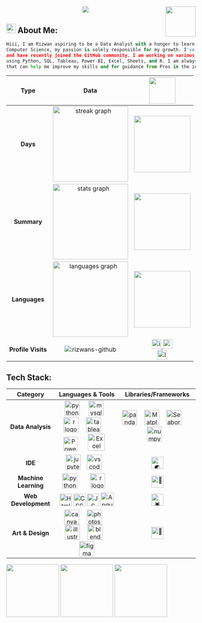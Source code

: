 <h1 align="center"><img height ="80" align ="right" src = "https://github.com/Rizwans-github/Rizwans-github/assets/141806496/4bcd62a8-569d-4a5e-be27-9a7d0251c57c" >
    <img  src="https://readme-typing-svg.herokuapp.com/?font=Righteous&size=50&center=true&vCenter=true&width=600&height=50&pause=300&duration=2000&color=FF652F&lines=Hiii+There!+👋;+Welcome+to+my+GitHub+:+);" />
</h1>

## <img src="https://fonts.gstatic.com/s/e/notoemoji/latest/2728/512.gif" alt="✨" width="25" height="25"> **About Me:**
```python
Hiii, I am Rizwan aspiring to be a Data Analyst with a hunger to learn and no formal background in
Computer Science, my passion is solely responsible for my growth. I've been working towards this goal
and have recently joined the GitHub community. I am working on various projects to improve at Analytics
using Python, SQL, Tableau, Power BI, Excel, Sheets, and R. I am always up for collaborating on projects
that can help me improve my skills and for guidance from Pros in the industry.
```

| Type | Data | <img height ="70" src="https://media.giphy.com/media/v1.Y2lkPTc5MGI3NjExZDNyZXVzeXhwYzE1ZGw1aDgzaTdkYXA0ZnBnMzJ4bXJhM2h2M3VhayZlcD12MV9zdGlja2Vyc19zZWFyY2gmY3Q9cw/GFtsjaDVJnoNa/giphy.gif"/> |
| :----: | :---------: |  :-----------: |
| **Days** | <img src="https://streak-stats.demolab.com?user=Rizwans-github&locale=en&mode=daily&theme=codeSTACKr&hide_border=true&card_width=600&border_radius=5" height="200" alt="streak graph"  /> | <img height="150" src="https://media.giphy.com/media/RdCRnI8IgUkAU/giphy.gif"  /> |
| **Summary**  | <img src="https://github-readme-stats.vercel.app/api?username=Rizwans-github&hide_title=true&show_owner=true&hide_rank=false&rank_icon=percentile&show_icons=true&include_all_commits=false&count_private=true&disable_animations=false&card_width=507&theme=codeSTACKr&locale=en&hide_border=true" height="200" alt="stats graph"  /> | <img height="150" src="https://github.com/Rizwans-github/Rizwans-github/assets/141806496/c6fd7cc5-1e36-4036-b86c-38c39b72c8fe"  /> |
| **Languages**  | <img src="https://github-readme-stats.vercel.app/api/top-langs?username=Rizwans-github&locale=en&hide_title=false&card_width=507&layout=compact&card_width=320&langs_count=9&theme=codeSTACKr&hide_border=true" height="200" alt="languages graph"  /> | <img height="150" src="https://media.giphy.com/media/91UU6YzqF72np1F4Vn/giphy.gif"  /> |
| **Profile Visits** | ![:rizwans-github](https://count.getloli.com/get/@rizwans-github?theme=rule34) |<a href="https://www.instagram.com/wacky_artistry" target="_blank"><img height="25" src="https://img.shields.io/static/v1?message=wacky_artistry&logo=instagram&label=&color=E4405F&logoColor=white&labelColor=&style=for-the-badge" alt="instagram logo" /> </a> <a href="mailto:rizwankhan0964e@gmail.com" target="_blank"> <img height="25" src="https://img.shields.io/static/v1?message=Gmail&logo=gmail&label=&color=D14836&logoColor=white&labelColor=&style=for-the-badge" alt="gmail logo" /></a> <br> <a href="https://www.linkedin.com/in/18rizwan" target="_blank"><img height="25" src="https://img.shields.io/static/v1?message=LinkedIn&logo=linkedin&label=&color=0077B5&logoColor=white&labelColor=&style=for-the-badge" alt="linkedin logo" /> </a>|
## **Tech Stack:** 
<!--<img height="180" align ="right" src="https://media.giphy.com/media/4ilFRqgbzbx4c/giphy.gif"  />


<div align="left">
  <img src="https://techstack-generator.vercel.app/python-icon.svg" height="40" alt="python logo"  />
  <img width="25" />
  <img src="https://cdn.jsdelivr.net/gh/devicons/devicon/icons/pandas/pandas-original.svg" height="40" alt="pandas logo"  />
  <img width="25" />
  <img src="https://cdn.jsdelivr.net/gh/devicons/devicon/icons/numpy/numpy-original.svg" height="40" alt="numpy logo"  />
  <img width="25" />
  <img src="https://matplotlib.org/_static/images/documentation.svg" height="40" alt="Matplot"  />
  <img width="25" />
  <img src="https://seaborn.pydata.org/_images/logo-mark-lightbg.svg" height="40" alt="Seaborn"  /> 
  <img width="25" />
  <img src="https://techstack-generator.vercel.app/mysql-icon.svg" height="40" alt="mysql logo"  />
  <img width="12" />
  <img src="https://cdn.jsdelivr.net/gh/devicons/devicon/icons/r/r-original.svg" height="40" alt="r logo"  />
  <img width="12" />
  <img src="https://cdn.jsdelivr.net/gh/devicons/devicon/icons/jupyter/jupyter-original.svg" height="40" alt="jupyter logo"  />
  <img width="12" />
  <img src="https://cdn.jsdelivr.net/gh/devicons/devicon/icons/vscode/vscode-original.svg" height="40" alt="vscode logo"  />
  <img width="12" />
  <img src="https://cdn.jsdelivr.net/gh/devicons/devicon/icons/salesforce/salesforce-original.svg" height="40" alt="salesforce logo"  />
  <img width="12" />
  <img src="https://cdn.jsdelivr.net/gh/devicons/devicon/icons/canva/canva-original.svg" height="40" alt="canva logo"  />
  <img width="12" />
  <img src="https://cdn.jsdelivr.net/gh/devicons/devicon/icons/photoshop/photoshop-plain.svg" height="40" alt="photoshop logo"  />
  <img width="12" />
  <img src="https://cdn.jsdelivr.net/gh/devicons/devicon/icons/illustrator/illustrator-plain.svg" height="40" alt="illustrator logo"  />
  <img width="12" />
  <img src="https://cdn.jsdelivr.net/gh/devicons/devicon/icons/blender/blender-original.svg" height="40" alt="blender logo"  />
  <img width="12" />
  <img src="https://cdn.jsdelivr.net/gh/devicons/devicon/icons/figma/figma-original.svg" height="40" alt="figma logo"  />
  
  
  
</div>
-->

| <b>Category</b> | <b>Languages & Tools</b> | <b>Libraries/Frameworks</b>   |
| :---: | :----: | :------: |
| <b>Data Analysis</b> | <img src="https://icon.icepanel.io/Technology/svg/Python.svg" height="40" alt="python logo"  /> <img width="15" /> <img src="https://d3sxshmncs10te.cloudfront.net/icon/free/svg/1174941.svg?token=eyJhbGciOiJoczI1NiIsImtpZCI6ImRlZmF1bHQifQ__.eyJpc3MiOiJkM3N4c2htbmNzMTB0ZS5jbG91ZGZyb250Lm5ldCIsImV4cCI6MTcwNjg0NDgyOCwicSI6bnVsbCwiaWF0IjoxNzA2NTg1NjI4fQ__.aaf8a318172e430cfefe7042c6f800f854e53616e2b130c5e3db4452b9a3b4fc" height="40" alt="mysql logo"  />  <img width="10" /> <img src="https://cdn.jsdelivr.net/gh/devicons/devicon/icons/r/r-original.svg" height="40" alt="r logo"  />   <img width="12" /> <img src="https://user-images.githubusercontent.com/32903323/43256817-e40da78a-90c5-11e8-9c84-9471549a1259.png" height="40" alt="tableau logo"  /> <img width="20" /> <img src="https://upload.wikimedia.org/wikipedia/commons/c/cf/New_Power_BI_Logo.svg" height="37" alt="PowerBIlogo"  /> <img width="20" /> <img src="https://www.logo.wine/a/logo/Microsoft_Excel/Microsoft_Excel-Logo.wine.svg" height="45" alt="Excel logo"  /> <img width="10" /> | <img src="https://pandas.pydata.org/static/img/pandas_mark_white.svg" height="40" alt="pandas logo"  /> <img width="10" /> <img src="https://matplotlib.org/_static/images/documentation.svg" height="40" alt="Matplot"  /> <img width="10" /> <img src="https://seaborn.pydata.org/_images/logo-mark-lightbg.svg" height="40" alt="Seaborn"  />  <img width="25" />  <img src="https://cdn.jsdelivr.net/gh/devicons/devicon/icons/numpy/numpy-original.svg" height="40" alt="numpy logo"  /> <img width="10" />|
| <b>IDE</b> | <img src="https://cdn.jsdelivr.net/gh/devicons/devicon/icons/jupyter/jupyter-original.svg" height="40" alt="jupyter logo"  /><img width="12" /> <img src="https://cdn.jsdelivr.net/gh/devicons/devicon/icons/vscode/vscode-original.svg" height="40" alt="vscode logo"  /> <img width="12" /> |<img src="https://fonts.gstatic.com/s/e/notoemoji/latest/1f30f/512.gif" alt="🌏" width="32" height="32"> |
| <b>Machine Learning</b> | <img src="https://icon.icepanel.io/Technology/svg/Python.svg" height="40" alt="python logo"  /> <img width="25" /> <img src="https://cdn.jsdelivr.net/gh/devicons/devicon/icons/r/r-original.svg" height="40" alt="r logo"  />   <img width="12" />|<img src="https://fonts.gstatic.com/s/e/notoemoji/latest/1f9be/512.gif" alt="🦾" width="32" height="32">|
| <b>Web Development</b> | <img src="https://github.com/Rizwans-github/Rizwans-github/assets/141806496/183793e0-37c1-4b1e-9d56-c2d5fa207658" alt="Html" width="32" height="32"> <img src="https://github.com/Rizwans-github/Rizwans-github/assets/141806496/d645eba4-cdd4-4155-bf7c-2805501d454c" alt="CSS" width="32" height="32"> <img src="https://github.com/Rizwans-github/Rizwans-github/assets/141806496/fc43eeee-af5b-4675-88a4-8a78e7fe91d2" alt="JS" width="32" height="32"> <img src="https://user-images.githubusercontent.com/25181517/183890595-779a7e64-3f43-4634-bad2-eceef4e80268.png" alt="Angular" width="35" height="35"> | <img src="https://fonts.gstatic.com/s/e/notoemoji/latest/1f577_fe0f/512.gif" alt="🕷" width="32" height="32"> |
| <b>Art & Design</b> |<img src="https://cdn.jsdelivr.net/gh/devicons/devicon/icons/canva/canva-original.svg" height="40" alt="canva logo"  /><img width="20" /><img src="https://cdn.jsdelivr.net/gh/devicons/devicon/icons/photoshop/photoshop-plain.svg" height="40" alt="photoshop logo"  /><img width="20" /> <img src="https://cdn.jsdelivr.net/gh/devicons/devicon/icons/illustrator/illustrator-plain.svg" height="40" alt="illustrator logo"  /> <img width="12" /> <img src="https://cdn.jsdelivr.net/gh/devicons/devicon/icons/blender/blender-original.svg" height="40" alt="blender logo"  /> <img width="12" /> <img src="https://cdn.jsdelivr.net/gh/devicons/devicon/icons/figma/figma-original.svg" height="40" alt="figma logo"  /> | <img src="https://fonts.gstatic.com/s/e/notoemoji/latest/1f308/512.gif" alt="🌈" width="32" height="32"> |

<!--
<div align="right">
  <a href="https://www.instagram.com/wacky_artistry" target="_blank"><img height="25" src="https://img.shields.io/static/v1?message=wacky_artistry&logo=instagram&label=&color=E4405F&logoColor=white&labelColor=&style=for-the-badge" alt="instagram logo" /></a>  <br> <a href="mailto:rizwankhan0964e@gmail.com" target="_blank"> <img height="25" src="https://img.shields.io/static/v1?message=Gmail&logo=gmail&label=&color=D14836&logoColor=white&labelColor=&style=for-the-badge" alt="gmail logo" /></a> <br> <a href="https://www.linkedin.com/in/18rizwan" target="_blank"><img height="25" src="https://img.shields.io/static/v1?message=LinkedIn&logo=linkedin&label=&color=0077B5&logoColor=white&labelColor=&style=for-the-badge" alt="linkedin logo" />
  </a>
</div>
-->



<div >
    <img height="140" src="https://github.com/Rizwans-github/MyGifs/blob/main/monster-trio-luffy-zoro-sanji.gif"  />
    <img height="140" src="https://media.giphy.com/media/oxbNORcXx76F2/giphy.gif"  /> <img height="140" src="https://media.giphy.com/media/mlCb3AjEE6N4Q/giphy.gif" 
  
</div> 
    <!--  /> -->





